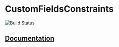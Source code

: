 
# CustomFieldsConstraints

[![Build Status](https://travis-ci.org/TargetProcess/CustomFieldConstraints.svg)](https://travis-ci.org/TargetProcess/CustomFieldConstraints)

## [Documentation](./docs/README.md)
